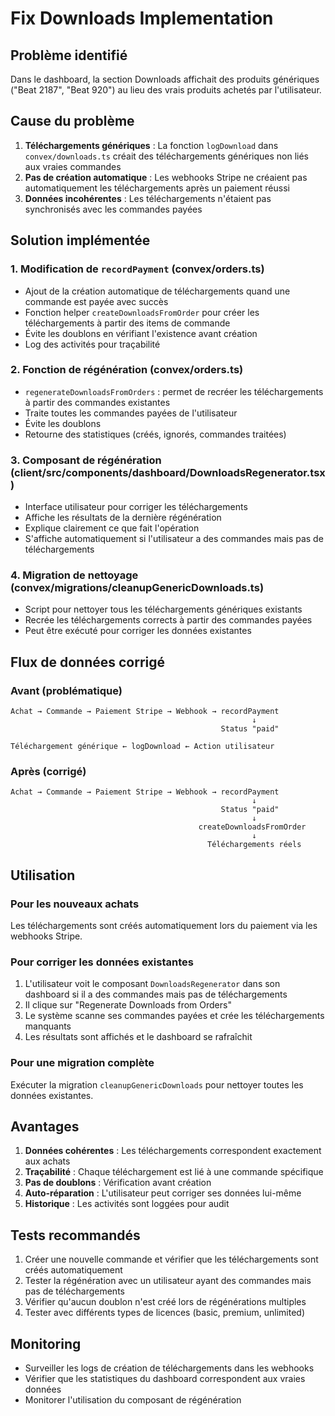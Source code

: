 # Fix Downloads Implementation

## Problème identifié

Dans le dashboard, la section Downloads affichait des produits génériques ("Beat 2187", "Beat 920") au lieu des vrais produits achetés par l'utilisateur.

## Cause du problème

1. **Téléchargements génériques** : La fonction `logDownload` dans `convex/downloads.ts` créait des téléchargements génériques non liés aux vraies commandes
2. **Pas de création automatique** : Les webhooks Stripe ne créaient pas automatiquement les téléchargements après un paiement réussi
3. **Données incohérentes** : Les téléchargements n'étaient pas synchronisés avec les commandes payées

## Solution implémentée

### 1. Modification de `recordPayment` (convex/orders.ts)

- Ajout de la création automatique de téléchargements quand une commande est payée avec succès
- Fonction helper `createDownloadsFromOrder` pour créer les téléchargements à partir des items de commande
- Évite les doublons en vérifiant l'existence avant création
- Log des activités pour traçabilité

### 2. Fonction de régénération (convex/orders.ts)

- `regenerateDownloadsFromOrders` : permet de recréer les téléchargements à partir des commandes existantes
- Traite toutes les commandes payées de l'utilisateur
- Évite les doublons
- Retourne des statistiques (créés, ignorés, commandes traitées)

### 3. Composant de régénération (client/src/components/dashboard/DownloadsRegenerator.tsx)

- Interface utilisateur pour corriger les téléchargements
- Affiche les résultats de la dernière régénération
- Explique clairement ce que fait l'opération
- S'affiche automatiquement si l'utilisateur a des commandes mais pas de téléchargements

### 4. Migration de nettoyage (convex/migrations/cleanupGenericDownloads.ts)

- Script pour nettoyer tous les téléchargements génériques existants
- Recrée les téléchargements corrects à partir des commandes payées
- Peut être exécuté pour corriger les données existantes

## Flux de données corrigé

### Avant (problématique)

```
Achat → Commande → Paiement Stripe → Webhook → recordPayment
                                                      ↓
                                               Status "paid"

Téléchargement générique ← logDownload ← Action utilisateur
```

### Après (corrigé)

```
Achat → Commande → Paiement Stripe → Webhook → recordPayment
                                                      ↓
                                               Status "paid"
                                                      ↓
                                          createDownloadsFromOrder
                                                      ↓
                                            Téléchargements réels
```

## Utilisation

### Pour les nouveaux achats

Les téléchargements sont créés automatiquement lors du paiement via les webhooks Stripe.

### Pour corriger les données existantes

1. L'utilisateur voit le composant `DownloadsRegenerator` dans son dashboard si il a des commandes mais pas de téléchargements
2. Il clique sur "Regenerate Downloads from Orders"
3. Le système scanne ses commandes payées et crée les téléchargements manquants
4. Les résultats sont affichés et le dashboard se rafraîchit

### Pour une migration complète

Exécuter la migration `cleanupGenericDownloads` pour nettoyer toutes les données existantes.

## Avantages

1. **Données cohérentes** : Les téléchargements correspondent exactement aux achats
2. **Traçabilité** : Chaque téléchargement est lié à une commande spécifique
3. **Pas de doublons** : Vérification avant création
4. **Auto-réparation** : L'utilisateur peut corriger ses données lui-même
5. **Historique** : Les activités sont loggées pour audit

## Tests recommandés

1. Créer une nouvelle commande et vérifier que les téléchargements sont créés automatiquement
2. Tester la régénération avec un utilisateur ayant des commandes mais pas de téléchargements
3. Vérifier qu'aucun doublon n'est créé lors de régénérations multiples
4. Tester avec différents types de licences (basic, premium, unlimited)

## Monitoring

- Surveiller les logs de création de téléchargements dans les webhooks
- Vérifier que les statistiques du dashboard correspondent aux vraies données
- Monitorer l'utilisation du composant de régénération
